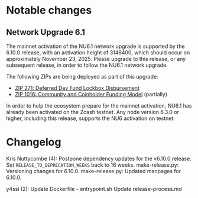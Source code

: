 Notable changes
===============

Network Upgrade 6.1
-------------------

The mainnet activation of the NU6.1 network upgrade is supported by the 6.10.0
release, with an activation height of 3146400, which should occur on
approximately November 23, 2025. Please upgrade to this release, or any
subsequent release, in order to follow the NU6.1 network upgrade.

The following ZIPs are being deployed as part of this upgrade:

- [ZIP 271: Deferred Dev Fund Lockbox Disbursement](https://zips.z.cash/zip-0271)
- [ZIP 1016: Community and Coinholder Funding Model](https://zips.z.cash/zip-1016) (partially)

In order to help the ecosystem prepare for the mainnet activation, NU6.1 has
already been activated on the Zcash testnet. Any node version 6.3.0 or higher,
including this release, supports the NU6 activation on testnet.

Changelog
=========

Kris Nuttycombe (4):
      Postpone dependency updates for the v6.10.0 release.
      Set `RELEASE_TO_DEPRECATION_WEEKS` back to 16 weeks.
      make-release.py: Versioning changes for 6.10.0.
      make-release.py: Updated manpages for 6.10.0.

y4ssi (2):
      Update Dockerfile - entrypoint.sh
      Update release-process.md

